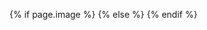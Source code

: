 <head>
  <!-- Google Tag Manager -->
  <script>(function(w,d,s,l,i){w[l]=w[l]||[];w[l].push({'gtm.start':
  new Date().getTime(),event:'gtm.js'});var f=d.getElementsByTagName(s)[0],
  j=d.createElement(s),dl=l!='dataLayer'?'&l='+l:'';j.async=true;j.src=
  'https://www.googletagmanager.com/gtm.js?id='+i+dl;f.parentNode.insertBefore(j,f);
  })(window,document,'script','dataLayer','GTM-KN843XQ');</script>
  <!-- End Google Tag Manager -->

  <meta charset="utf-8">
  <meta http-equiv="X-UA-Compatible" content="IE=edge">
  <meta name="viewport" content="width=device-width, initial-scale=1">

  <title>{% if page.title %}{{ page.title }}{% else %}Jetty | Plataforma de Tecnología que Mejora el Transporte en las ciudades.{% endif %}</title>
  <meta name="author" content="Jetty">
  <meta property="og:title" content="{%if page.title %}{{ page.title }}{% else %}{{ site.title }}{% endif %}">
  <meta name="description" content="{% if page.description %}{{ page.description }}{% else %}{{ site.description }}{% endif %}">

  <meta name="keywords" content="jetty, jetty mx, jettymx, jetty transporte, jetty cdmx, transporte, personal, organizaciones, movilidad, movilidad urbana, traslado, transporte privado, transporte de personal, viajes compartidos, camión de personal, transporte, renta de transporte, transporte ejecutivo, transporte empresarial, transporte para grupos, servicio de transporte, uber pool, caravana, caravanaapp, caravana app, bussi, blablacar, blabla car, Lipu, Utep, Trosten, Schoolastico, xpressbuss, mxbus">

  <meta property="og:description" content="{% if page.description %}{{ page.description }}{% else %}{{ site.description }}{% endif %}">
  <meta property="og:url" content="http://jetty.mx">

  {% if page.image %}
    <meta property="og:image" content="{{page.image}}" />
  {% else %}
    <meta property="og:image" content="https://www.jetty.mx/img/JettyMX.png" />
  {% endif %}

  <link rel="shortcut icon" type="image/png" href="/favicon.png">
  <link rel="shortcut icon" type="image/png" href="/favicon.ico">
  <link rel="stylesheet" type="text/css" href="/css/bootstrap.min.css">
  <link rel="stylesheet" type="text/css" href="/css/aos.css">
  <link rel="stylesheet" type="text/css" href="/css/bootstrap-datetimepicker.min.css" />
  <link rel="stylesheet" type="text/css" href="/css/site.css">
  <link rel="stylesheet" type="text/css" href="/css/navbar.css">
  <link rel="stylesheet" type="text/css" href="/css/font/TT-commons.css">
  <!-- <link rel="stylesheet" type="text/css" href="/css/TextStyles.css"> -->

  <link rel="canonical" href="{{ page.url | replace:'index.html','' | prepend: site.baseurl | prepend: site.url }}">

  <script src="https://maps.googleapis.com/maps/api/js?key=AIzaSyCtWd5YkzOiLMhJRd-nUQo8ZfvRyB5nRmU&callback=initMap"
    async defer></script>

  <script type="application/ld+json">
    {
      "@context": "http://schema.org",
      "@type": "Organization",
      "name": "Jetty",
      "url": "https://www.jetty.mx",
      "logo": "https://www.jetty.mx/img/Jetty_Logo.jpg",
      "author": "Jetty",
      "image": "https://www.jetty.mx/img/JettyMX.jpg",
      "description": "Somos la Plataforma de Tecnología que Mejora el Transporte Colectivo, Nos Adaptamos a Instituciones Educativas, Corporativos, Gobierno, Comienza a Disfrutar de las Calles con una Mejor Movilidad",
      "downloadUrl": "https://itunes.apple.com/us/app/jetty-soluciona-tu-transporte/id1276413293?l=es&ls=1&mt=8",
      "downloadUrl": "https://play.google.com/store/apps/details?id=mx.jetty.jetty",
      "SoftwareApplication": "Android, iOS",
      "publisher": "Jetty MX",
      "publisher": "Jetty MX",
      "applicationCategory": "Transport",
      "sameAs": [
        "https://www.facebook.com/JettyMX/",
        "https://www.instagram.com/jetty.mx/",
        "https://twitter.com/jettymx"
      ]
    }
  </script>

</head>
